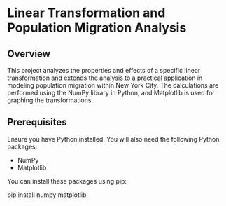 # Linear Transformation and Population Migration Analysis

## Overview

This project analyzes the properties and effects of a specific linear transformation and extends the analysis to a practical application in modeling population migration within New York City. The calculations are performed using the NumPy library in Python, and Matplotlib is used for graphing the transformations.

## Prerequisites

Ensure you have Python installed. You will also need the following Python packages:
- NumPy
- Matplotlib

You can install these packages using pip:

pip install numpy matplotlib
